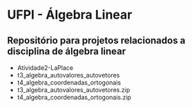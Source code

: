 # UFPI - Álgebra Linear

## Repositório para projetos relacionados a disciplina de álgebra linear

 - Atividade2-LaPlace
 - t3_algebra_autovalores_autovetores
 - t4_algebra_coordenadas_ortogonais
 - t3_algebra_autovalores_autovetores.zip
 - t4_algebra_coordenadas_ortogonais.zip
